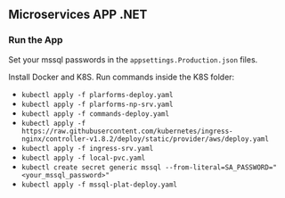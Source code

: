 ## Microservices APP .NET

### Run the App

Set your mssql passwords in the `appsettings.Production.json` files.

Install Docker and K8S. Run commands inside the K8S folder:

- `kubectl apply -f plarforms-deploy.yaml`
- `kubectl apply -f plarforms-np-srv.yaml`
- `kubectl apply -f commands-deploy.yaml`
- `kubectl apply -f https://raw.githubusercontent.com/kubernetes/ingress-nginx/controller-v1.8.2/deploy/static/provider/aws/deploy.yaml`
- `kubectl apply -f ingress-srv.yaml`
- `kubectl apply -f local-pvc.yaml`
- `kubectl create secret generic mssql --from-literal=SA_PASSWORD="<your_mssql_password>"`
- `kubectl apply -f mssql-plat-deploy.yaml`
